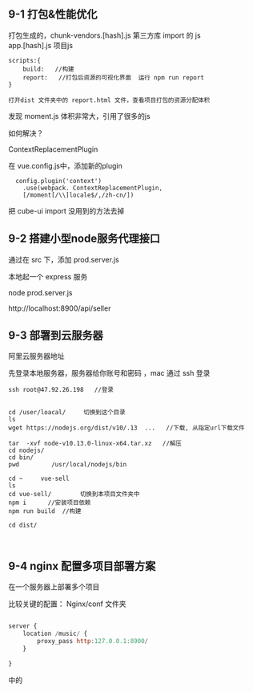 ## 9-1 打包&性能优化


打包生成的，chunk-vendors.[hash].js  第三方库 import 的 js  
app.[hash].js 项目js


```
scripts:{
	build:   //构建
	report:   //打包后资源的可视化界面  运行 npm run report
}

打开dist 文件夹中的 report.html 文件，查看项目打包的资源分配体积
```

发现 moment.js 体积非常大，引用了很多的js

如何解决？

ContextReplacementPlugin

在 vue.config.js中，添加新的plugin

```
  config.plugin('context')
  	.use(webpack. ContextReplacementPlugin,
  	[/moment[/\\]locale$/,/zh-cn/])

```

把 cube-ui  import 没用到的方法去掉




## 9-2 搭建小型node服务代理接口

通过在 src 下，添加 prod.server.js

本地起一个 express 服务

node prod.server.js 

http://localhost:8900/api/seller





## 9-3 部署到云服务器


阿里云服务器地址

先登录本地服务器，服务器给你账号和密码 ，mac 通过 ssh 登录

```
ssh root@47.92.26.198   //登录


cd /user/loacal/     切换到这个目录
ls
wget https://nodejs.org/dist/v10/.13  ...   //下载, 从指定url下载文件

tar  -xvf node-v10.13.0-linux-x64.tar.xz   //解压
cd nodejs/
cd bin/
pwd         /usr/local/nodejs/bin

cd ~     vue-sell
ls
cd vue-sell/        切换到本项目文件夹中
npm i      //安装项目依赖
npm run build  //构建

cd dist/



```



## 9-4 nginx 配置多项目部署方案


在一个服务器上部署多个项目




比较关键的配置：
Nginx/conf 文件夹

```js

server {
	location /music/ {
		proxy_pass http:127.0.0.1:8900/
	}
	
}
```

中的

















